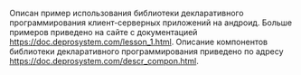 Описан пример использования библиотеки декларативного программирования клиент-серверных приложений на андроид. Больше примеров приведено на сайте с документацией https://doc.deprosystem.com/lesson_1.html.
Описание компонентов библиотеки декларативного программирования приведено по адресу https://doc.deprosystem.com/descr_compon.html.
